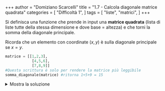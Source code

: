 +++
author = "Domiziano Scarcelli"
title = "1.7 - Calcola diagonale matrice quadrata"
categories = [
    "Difficoltà 1",
]
tags = [
    "liste",
    "matrici",
]
+++

Si definisca una funzione che prende in input una **matrice quadrata** (lista di liste tutte della stessa dimensione e dove base = altezza) e che torni la somma della diagonale principale.

Ricorda che un elemento con coordinate $(x,y)$ è sulla diagonale principale se $x = y$.

```python
matrice = [[1,2,3], 
			[4,5,6], 
			[7,8,9]] 
#Questa scrittura è solo per rendere la matrice più leggibile
somma_diagonale(matrice) #ritorna 1+5+9 = 15
```

<details>
<summary>Mostra la soluzione</summary>

```python
def calc_diagonale(matrice):
    count = 0
    for y in range(len(matrice)):
        for x in range(len(matrice[0])):
            if x == y:
                count += matrice[y][x]
    return count
```

</details>
